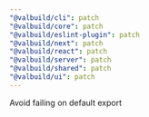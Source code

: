 ```yaml
---
"@valbuild/cli": patch
"@valbuild/core": patch
"@valbuild/eslint-plugin": patch
"@valbuild/next": patch
"@valbuild/react": patch
"@valbuild/server": patch
"@valbuild/shared": patch
"@valbuild/ui": patch
---
```


Avoid failing on default export
